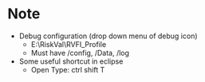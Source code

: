 # Note

* Debug configuration (drop down menu of debug icon)
  * E:\RiskVal\RVFI_Profile
  * Must have /config, /Data, /log
* Some useful shortcut in eclipse
  * Open Type: ctrl shift T